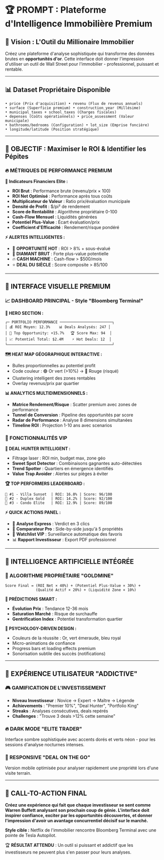 # 🏆 PROMPT : Plateforme d'Intelligence Immobilière Premium

## 💼 Vision : L'Outil du Millionaire Immobilier

Créez une plateforme d'analyse sophistiquée qui transforme des données brutes en **opportunités d'or**. Cette interface doit donner l'impression d'utiliser un outil de Wall Street pour l'immobilier - professionnel, puissant et rentable.

---

## 📊 Dataset Propriétaire Disponible
```
• price (Prix d'acquisition) • revenu (Flux de revenus annuels)
• surface (Superficie premium) • construction_year (Millésime)
• municipal_taxes + school_taxes (Charges fiscales)
• depenses (Coûts opérationnels) • price_assessment (Valeur municipale)
• bathrooms/bedrooms (Configuration) • lot_size (Emprise foncière)
• longitude/latitude (Position stratégique)
```

---

## 🎯 OBJECTIF : Maximiser le ROI & Identifier les Pépites

### 🔥 MÉTRIQUES DE PERFORMANCE PREMIUM

**🏅 Indicateurs Financiers Elite :**
- **ROI Brut** : Performance brute (revenu/prix × 100)
- **ROI Net Optimisé** : Performance après tous coûts
- **Multiplicateur de Valeur** : Ratio prix/évaluation municipale
- **Densité de Profit** : $/pi² de rendement
- **Score de Rentabilité** : Algorithme propriétaire 0-100
- **Cash-Flow Mensuel** : Liquidités générées
- **Potentiel Plus-Value** : Écart évaluation/prix
- **Coefficient d'Efficacité** : Rendement/risque pondéré

**⚡ ALERTES INTELLIGENTES :**
- 🚨 **OPPORTUNITÉ HOT** : ROI > 8% + sous-évalué
- 💎 **DIAMANT BRUT** : Forte plus-value potentielle
- 🔥 **CASH MACHINE** : Cash-flow > $500/mois
- ⭐ **DEAL DU SIÈCLE** : Score composite > 85/100

---

## 🎨 INTERFACE VISUELLE PREMIUM

### 📈 DASHBOARD PRINCIPAL - Style "Bloomberg Terminal"

**🎪 HERO SECTION :**
```
┌─ PORTFOLIO PERFORMANCE ────────────────────────┐
│ 💰 ROI Moyen: 12.3%    📊 Deals Analysés: 247 │
│ 💎 Top Opportunity: +15.7%   🏆 Score Max: 94  │
│ 📈 Potentiel Total: $2.4M    ⚡ Hot Deals: 12  │
└────────────────────────────────────────────────┘
```

**🗺️ HEAT MAP GÉOGRAPHIQUE INTERACTIVE :**
- Bulles proportionnelles au potentiel profit
- Code couleur : 🟢 Or vert (>10%) → 🔴 Rouge (risqué)
- Clustering intelligent des zones rentables
- Overlay revenus/prix par quartier

**📊 ANALYTICS MULTIDIMENSIONNELS :**
- **Matrice Rendement/Risque** : Scatter premium avec zones de performance
- **Tunnel de Conversion** : Pipeline des opportunités par score
- **Radar de Performance** : Analyse 8 dimensions simultanées
- **Timeline ROI** : Projection 1-10 ans avec scenarios

### 💎 FONCTIONNALITÉS VIP

**🎯 DEAL HUNTER INTELLIGENT :**
- Filtrage laser : ROI min, budget max, zone géo
- **Sweet Spot Detector** : Combinaisons gagnantes auto-détectées
- **Trend Spotter** : Quartiers en émergence identifiés
- **Value Trap Avoider** : Alertes sur pièges à éviter

**🏆 TOP PERFORMERS LEADERBOARD :**
```
🥇 #1 - Villa Sunset  | ROI: 16.8% | Score: 96/100
🥈 #2 - Duplex Gold   | ROI: 14.2% | Score: 92/100  
🥉 #3 - Condo Elite   | ROI: 12.9% | Score: 89/100
```

**⚡ QUICK ACTIONS PANEL :**
- 📱 **Analyse Express** : Verdict en 3 clics
- 🔄 **Comparateur Pro** : Side-by-side jusqu'à 5 propriétés
- 💾 **Watchlist VIP** : Surveillance automatique des favoris
- 📊 **Rapport Investisseur** : Export PDF professionnel

---

## 🧠 INTELLIGENCE ARTIFICIELLE INTÉGRÉE

### 🎯 ALGORITHME PROPRIÉTAIRE "GOLDMINE"
```
Score Final = (ROI Net × 40%) + (Potentiel Plus-Value × 30%) + 
              (Qualité Actif × 20%) + (Liquidité Zone × 10%)
```

**🎪 PRÉDICTIONS SMART :**
- **Évolution Prix** : Tendance 12-36 mois
- **Saturation Marché** : Risque de surchauffe
- **Gentrification Index** : Potentiel transformation quartier

**🎨 PSYCHOLOGY-DRIVEN DESIGN :**
- Couleurs de la réussite : Or, vert émeraude, bleu royal
- Micro-animations de confiance
- Progress bars et loading effects premium
- Sonorisation subtile des succès (notifications)

---

## 🚀 EXPÉRIENCE UTILISATEUR "ADDICTIVE"

### 🎮 GAMIFICATION DE L'INVESTISSEMENT
- **Niveau Investisseur** : Novice → Expert → Maître → Légende
- **Achievements** : "Premier 10%", "Deal Hunter", "Portfolio King"
- **Streaks** : Analyses consécutives, deals repérés
- **Challenges** : "Trouve 3 deals >12% cette semaine"

### 🔥 DARK MODE "ELITE TRADER"
Interface sombre sophistiquée avec accents dorés et verts néon - pour les sessions d'analyse nocturnes intenses.

### 📱 RESPONSIVE "DEAL ON THE GO"
Version mobile optimisée pour analyser rapidement une propriété lors d'une visite terrain.

---

## 🎯 CALL-TO-ACTION FINAL

**Créez une expérience qui fait que chaque investisseur se sent comme Warren Buffett analysant son prochain coup de génie. L'interface doit inspirer confiance, exciter par les opportunités découvertes, et donner l'impression d'avoir un avantage concurrentiel décisif sur le marché.**

**Style cible :** Netflix de l'immobilier rencontre Bloomberg Terminal avec une pointe de Tesla Autopilot.

🏆 **RÉSULTAT ATTENDU** : Un outil si puissant et addictif que les investisseurs ne peuvent plus s'en passer pour leurs analyses.